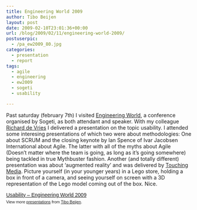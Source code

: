 ```yaml
---
title: Engineering World 2009
author: Tibo Beijen
layout: post
date: 2009-02-10T23:01:36+00:00
url: /blog/2009/02/11/engineering-world-2009/
postuserpic:
  - /pa_ew2009_80.jpg
categories:
  - presentation
  - report
tags:
  - agile
  - engineering
  - ew2009
  - sogeti
  - usability

---
```

Past saturday (february 7th) I visited [Engineering World][1], a conference organised by Sogeti, as both attendant and speaker. With my colleague [Richard de Vries][2] I delivered a presentation on the topic usability. I attended some interesing presentations of which two were about methodologies: One about SCRUM and the closing keynote by Ian Spence of Ivar Jacobsen International about Agile. The latter with all of the myths about Agile (Doesn&#8217;t matter where the team is going, as long as it&#8217;s going somewhere) being tackled in true Mythbuster fashion. Another (and totally different) presentation was about &#8216;augmented reality&#8217; and was delivered by [Touching Media][3]. Picture yourself (in your younger years) in a Lego store, holding a box in front of a camera, and seeing yourself on screen with a 3D representation of the Lego model coming out of the box. Nice.

<div style="width:425px;text-align:left" id="__ss_1018549">
  <a style="font:14px Helvetica,Arial,Sans-serif;display:block;margin:12px 0 3px 0;text-decoration:underline;" href="http://www.slideshare.net/tebeijen/usability-ew2009-v8-pdf?type=powerpoint" title="Usability - Engineering World 2009">Usability &#8211; Engineering World 2009</a> 
  
  <div style="font-size:11px;font-family:tahoma,arial;height:26px;padding-top:2px;">
    View more <a style="text-decoration:underline;" href="http://www.slideshare.net/">presentations</a> from <a style="text-decoration:underline;" href="http://www.slideshare.net/tebeijen">Tibo Beijen</a>.
  </div>
</div>

 [1]: http://engineering.sogeti.nl/
 [2]: http://www.architecto.nl/
 [3]: http://www.touchingmedia.nl/